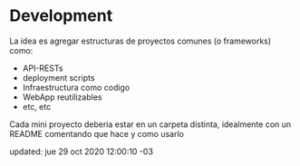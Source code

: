 # Development

La idea es agregar estructuras de proyectos comunes (o frameworks) como:
- API-RESTs
- deployment scripts
- Infraestructura como codigo
- WebApp reutilizables
- etc, etc


Cada mini proyecto deberia estar en un carpeta distinta, idealmente con un README comentando que hace y como usarlo




updated: jue 29 oct 2020 12:00:10 -03
